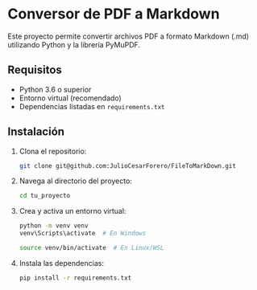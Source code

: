 # Conversor de PDF a Markdown

Este proyecto permite convertir archivos PDF a formato Markdown (.md) utilizando Python y la librería PyMuPDF.

## Requisitos

- Python 3.6 o superior
- Entorno virtual (recomendado)
- Dependencias listadas en `requirements.txt`

## Instalación

1. Clona el repositorio:

    ```bash
    git clone git@github.com:JulioCesarForero/FileToMarkDown.git
    ```
2. Navega al directorio del proyecto:

    ```bash
    cd tu_proyecto
    ```
3. Crea y activa un entorno virtual:

    ```bash
    python -m venv venv
    venv\Scripts\activate  # En Windows
    ```
 
    ```bash
    source venv/bin/activate  # En Linux/WSL
    ```

4. Instala las dependencias:

    ```bash
    pip install -r requirements.txt
    ```
